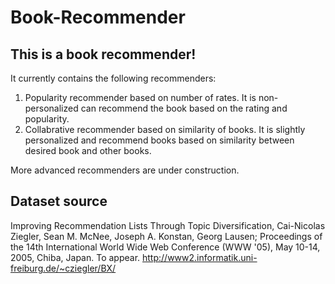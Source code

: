 # Book-Recommender

## This is a book recommender!

It currently contains the following recommenders:
1. Popularity recommender based on number of rates. It is non-personalized can recommend the book based on the rating and popularity.
2. Collabrative recommender based on similarity of books. It is slightly personalized and recommend books based on similarity between desired book and other books.

More advanced recommenders are under construction.

## Dataset source
Improving Recommendation Lists Through Topic Diversification,
Cai-Nicolas Ziegler, Sean M. McNee, Joseph A. Konstan, Georg Lausen; Proceedings of the 14th International World Wide Web Conference (WWW '05), May 10-14, 2005, Chiba, Japan. To appear.
http://www2.informatik.uni-freiburg.de/~cziegler/BX/
